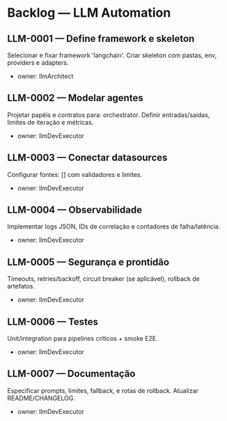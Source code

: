 # Backlog — LLM Automation

## LLM-0001 — Define framework e skeleton

Selecionar e fixar framework 'langchain'. Criar skeleton com pastas, env, providers e adapters.
- owner: llmArchitect

## LLM-0002 — Modelar agentes

Projetar papéis e contratos para: orchestrator. Definir entradas/saídas, limites de iteração e métricas.
- owner: llmDevExecutor

## LLM-0003 — Conectar datasources

Configurar fontes: [] com validadores e limites.
- owner: llmDevExecutor

## LLM-0004 — Observabilidade

Implementar logs JSON, IDs de correlação e contadores de falha/latência.
- owner: llmDevExecutor

## LLM-0005 — Segurança e prontidão

Timeouts, retries/backoff, circuit breaker (se aplicável), rollback de artefatos.
- owner: llmDevExecutor

## LLM-0006 — Testes

Unit/integration para pipelines críticos + smoke E2E.
- owner: llmDevExecutor

## LLM-0007 — Documentação

Especificar prompts, limites, fallback, e rotas de rollback. Atualizar README/CHANGELOG.
- owner: llmDevExecutor
